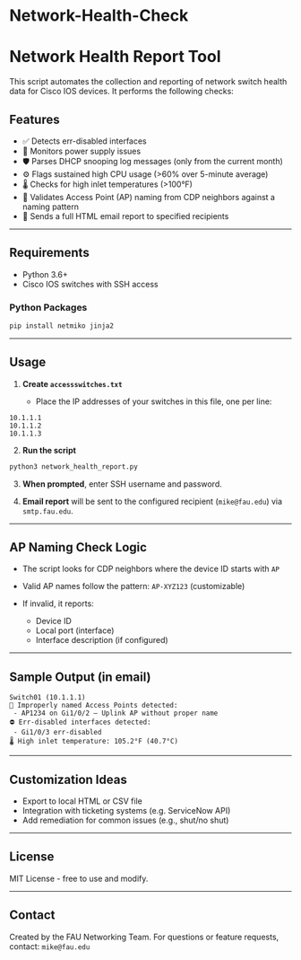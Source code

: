 # Network-Health-Check
# Network Health Report Tool

This script automates the collection and reporting of network switch health data for Cisco IOS devices. It performs the following checks:

## Features

* ✅ Detects err-disabled interfaces
* 🔌 Monitors power supply issues
* 🛡️ Parses DHCP snooping log messages (only from the current month)
* ⚙️ Flags sustained high CPU usage (>60% over 5-minute average)
* 🌡️ Checks for high inlet temperatures (>100°F)
* 📡 Validates Access Point (AP) naming from CDP neighbors against a naming pattern
* 📨 Sends a full HTML email report to specified recipients

---

## Requirements

* Python 3.6+
* Cisco IOS switches with SSH access

### Python Packages

```bash
pip install netmiko jinja2
```

---

## Usage

1. **Create `accessswitches.txt`**

   * Place the IP addresses of your switches in this file, one per line:

```
10.1.1.1
10.1.1.2
10.1.1.3
```

2. **Run the script**

```bash
python3 network_health_report.py
```

3. **When prompted**, enter SSH username and password.

4. **Email report** will be sent to the configured recipient (`mike@fau.edu`) via `smtp.fau.edu`.

---

## AP Naming Check Logic

* The script looks for CDP neighbors where the device ID starts with `AP`
* Valid AP names follow the pattern: `AP-XYZ123` (customizable)
* If invalid, it reports:

  * Device ID
  * Local port (interface)
  * Interface description (if configured)

---

## Sample Output (in email)

```
Switch01 (10.1.1.1)
📡 Improperly named Access Points detected:
 - AP1234 on Gi1/0/2 — Uplink AP without proper name
⛔ Err-disabled interfaces detected:
 - Gi1/0/3 err-disabled
🌡️ High inlet temperature: 105.2°F (40.7°C)
```

---

## Customization Ideas

* Export to local HTML or CSV file
* Integration with ticketing systems (e.g. ServiceNow API)
* Add remediation for common issues (e.g., shut/no shut)

---

## License

MIT License - free to use and modify.

---

## Contact

Created by the FAU Networking Team.
For questions or feature requests, contact: `mike@fau.edu`

